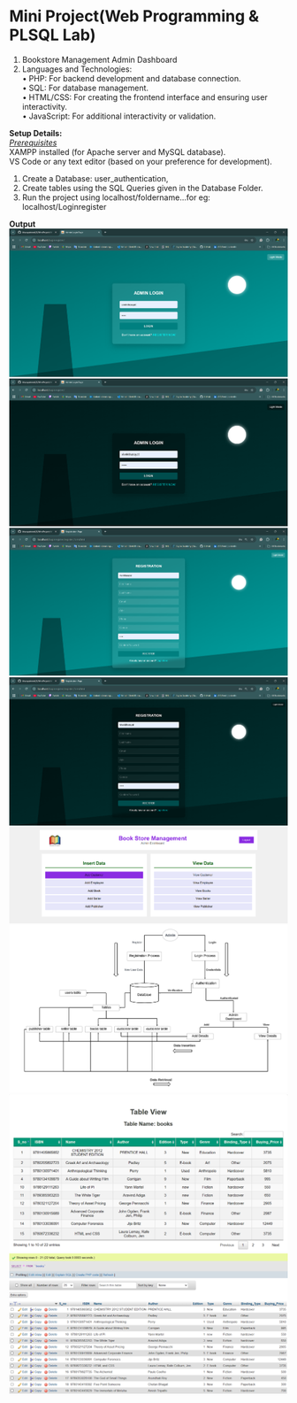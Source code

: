 # Mini Project(Web Programming & PLSQL Lab)

1. Bookstore Management Admin Dashboard
2. Languages and Technologies:<br>
   • PHP: For backend development and database connection.<br>
   • SQL: For database management.<br>
   • HTML/CSS: For creating the frontend interface and ensuring user interactivity.<br>
   • JavaScript: For additional interactivity or validation.<br>

<strong>Setup Details:</strong><br>
<i><u>Prerequisites</u></i> <br>
XAMPP installed (for Apache server and MySQL database).<br>
VS Code or any text editor (based on your preference for development).<br>

1. Create a Database: user_authentication,<br>
2. Create tables using the SQL Queries given in the Database Folder.<br>
3. Run the project using localhost/foldername...for eg: localhost/Loginregister<br>

<strong>Output</strong>
![Admin Login Page Screenshot](Output/LoginPage.png)<br>
![DarkMode Admin Login Page  Screenshot](Output/LoginPageDarkMode.png)<br>
![Registration Page  Screenshot](Output/RegistrationPage.png)<br>
![DarkMode Registration Page  Screenshot](Output/RegistrationDarkMode.png)<br>
![Dashboard Page  Screenshot](Output/DashboardView.png)<br>
![DataFlow Diagram  Screenshot](Output/DataFlow%20Diagram.png)<br>
![View Page  Screenshot](Output/BooksView.png)<br>
![Data Stored in Database  Screenshot](Output/BookData_database.png)<br>
